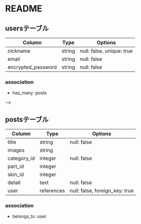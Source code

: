 # README

## usersテーブル
| Column             | Type   | Options                   |
| ------------------ | ------ | ------------------------- |
| nickname           | string | null: false, unique: true |
| email              | string | null: false               |
| encrypted_password | string | null: false               |

### association
- has_many :posts
<!-- - has_many :comments
- has_many :favorites
- has_many :relationships
- has_many :followings, through: :relationships, source: :follow
- has_many :reverse_of_relationships, class_name: 'Relationship', foreign_key: 'follow_id'
- has_many :followers, through: :reverse_of_relationships, source: :user --> -->




## postsテーブル
| Column             | Type       | Options                        |
| ------------------ | ---------- | ------------------------------ |
| title              | string     | null: false                    |
| images             | string     |                                |
| category_id        | integer    | null: false                    |
| part_id            | integer    |                                |
| skin_id            | integer    |                                |
| detail             | text       | null: false                    |
| user               | references | null: false, foreign_key: true |

### association
- belongs_to :user
<!-- - has_many   :favorites
- has_many   :comments
- has_many   :tags, through: :post_tags
- has_many   :post_tags
- has_many   :favorites -->




<!-- ## commentsテーブル
| Column             | Type       | Options                        |
| ------------------ | ---------- | ------------------------------ |
| content            | text       | null: false                    |
| post               | references | null: false, foreign_key: true |
| user               | references | null: false, foreign_key: true |

### association
- belongs_to :user
- belongs_to :post


## tagsテーブル
| Column             | Type       | Options                         |
| ------------------ | ---------- | ------------------------------- |
| tagname            | string     | unique: true                    |

### association
- has_many   :posts, through: :post_tags
- has_many   :post_tags


## post_tagsテーブル
| Column             | Type       | Options                         |
| ------------------ | ---------- | ------------------------------- |
| post               | references | null: false, foreign_key: true  |
| tag                | references | null: false, foreign_key: true  |

### association
- belongs_to :post
- belongs_to :tag



## favoritesテーブル
| Column             | Type       | Options                        |
| ------------------ | ---------- | ------------------------------ |
| user               | references | null: false, foreign_key: true |
| post               | references | null: false, foreign_key: true |

### association
- belongs_to :user
- belongs_to :post



## relationshipsテーブル
| Column             | Type          | Options                                        
| ------------------ | ------------- | ---------------------------------------------- 
| user               | references    | null: false, foreign_key: true, unique: true   
| follow             | references    | null: false, foreign_key: { to_table: :users } 

### association
- belongs_to :user
- belongs_to :follow, class_name: 'User' -->
